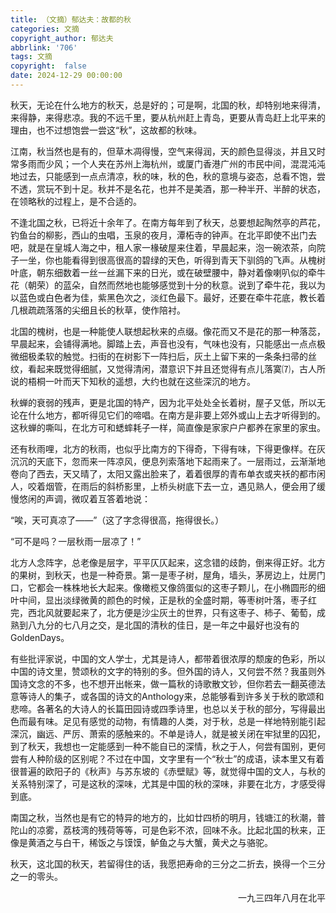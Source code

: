 ```yaml
---
title: （文摘）郁达夫：故都的秋
categories: 文摘
copyright_author: 郁达夫
abbrlink: '706'
tags: 文摘
copyright:  false
date: 2024-12-29 00:00:00
---
```


秋天，无论在什么地方的秋天，总是好的；可是啊，北国的秋，却特别地来得清，来得静，来得悲凉。我的不远千里，要从杭州赶上青岛，更要从青岛赶上北平来的理由，也不过想饱尝一尝这“秋”，这故都的秋味。

江南，秋当然也是有的，但草木凋得慢，空气来得润，天的颜色显得淡，并且又时常多雨而少风；一个人夹在苏州上海杭州，或厦门香港广州的市民中间，混混沌沌地过去，只能感到一点点清凉，秋的味，秋的色，秋的意境与姿态，总看不饱，尝不透，赏玩不到十足。秋并不是名花，也并不是美酒，那一种半开、半醉的状态，在领略秋的过程上，是不合适的。

不逢北国之秋，已将近十余年了。在南方每年到了秋天，总要想起陶然亭的芦花，钓鱼台的柳影，西山的虫唱，玉泉的夜月，潭柘寺的钟声。在北平即使不出门去吧，就是在皇城人海之中，租人家一椽破屋来住着，早晨起来，泡一碗浓茶，向院子一坐，你也能看得到很高很高的碧绿的天色，听得到青天下驯鸽的飞声。从槐树叶底，朝东细数着一丝一丝漏下来的日光，或在破壁腰中，静对着像喇叭似的牵牛花（朝荣）的蓝朵，自然而然地也能够感觉到十分的秋意。说到了牵牛花，我以为以蓝色或白色者为佳，紫黑色次之，淡红色最下。最好，还要在牵牛花底，教长着几根疏疏落落的尖细且长的秋草，使作陪衬。

北国的槐树，也是一种能使人联想起秋来的点缀。像花而又不是花的那一种落蕊，早晨起来，会铺得满地。脚踏上去，声音也没有，气味也没有，只能感出一点点极微细极柔软的触觉。扫街的在树影下一阵扫后，灰土上留下来的一条条扫帚的丝纹，看起来既觉得细腻，又觉得清闲，潜意识下并且还觉得有点儿落寞⑺，古人所说的梧桐一叶而天下知秋的遥想，大约也就在这些深沉的地方。

秋蝉的衰弱的残声，更是北国的特产，因为北平处处全长着树，屋子又低，所以无论在什么地方，都听得见它们的啼唱。在南方是非要上郊外或山上去才听得到的。这秋蝉的嘶叫，在北方可和蟋蟀耗子一样，简直像是家家户户都养在家里的家虫。

还有秋雨哩，北方的秋雨，也似乎比南方的下得奇，下得有味，下得更像样。在灰沉沉的天底下，忽而来一阵凉风，便息列索落地下起雨来了。一层雨过，云渐渐地卷向了西去，天又晴了，太阳又露出脸来了，着着很厚的青布单衣或夹袄的都市闲人，咬着烟管，在雨后的斜桥影里，上桥头树底下去一立，遇见熟人，便会用了缓慢悠闲的声调，微叹着互答着地说：

“唉，天可真凉了——”（这了字念得很高，拖得很长。）

“可不是吗？一层秋雨一层凉了！”

北方人念阵字，总老像是层字，平平仄仄起来，这念错的歧韵，倒来得正好。北方的果树，到秋天，也是一种奇景。第一是枣子树，屋角，墙头，茅房边上，灶房门口，它都会一株株地长大起来。像橄榄又像鸽蛋似的这枣子颗儿，在小椭圆形的细叶中间，显出淡绿微黄的颜色的时候，正是秋的全盛时期，等枣树叶落，枣子红完，西北风就要起来了，北方便是沙尘灰土的世界，只有这枣子、柿子、葡萄，成熟到八九分的七八月之交，是北国的清秋的佳日，是一年之中最好也没有的GoldenDays。

有些批评家说，中国的文人学士，尤其是诗人，都带着很浓厚的颓废的色彩，所以中国的诗文里，赞颂秋的文字的特别的多。但外国的诗人，又何尝不然？我虽则外国诗文念的不多，也不想开出帐来，做一篇秋的诗歌散文钞，但你若去一翻英德法意等诗人的集子，或各国的诗文的Anthology来，总能够看到许多关于秋的歌颂和悲啼。各著名的大诗人的长篇田园诗或四季诗里，也总以关于秋的部分，写得最出色而最有味。足见有感觉的动物，有情趣的人类，对于秋，总是一样地特别能引起深沉，幽远、严厉、萧索的感触来的。不单是诗人，就是被关闭在牢狱里的囚犯，到了秋天，我想也一定能感到一种不能自已的深情，秋之于人，何尝有国别，更何尝有人种阶级的区别呢？不过在中国，文字里有一个“秋士”的成语，读本里又有着很普遍的欧阳子的《秋声》与苏东坡的《赤壁赋》等，就觉得中国的文人，与秋的关系特别深了，可是这秋的深味，尤其是中国的秋的深味，非要在北方，才感受得到底。

南国之秋，当然也是有它的特异的地方的，比如廿四桥的明月，钱塘江的秋潮，普陀山的凉雾，荔枝湾的残荷等等，可是色彩不浓，回味不永。比起北国的秋来，正像是黄酒之与白干，稀饭之与馍馍，鲈鱼之与大蟹，黄犬之与骆驼。

秋天，这北国的秋天，若留得住的话，我愿把寿命的三分之二折去，换得一个三分之一的零头。

<div style="text-align: right;">一九三四年八月在北平</div>